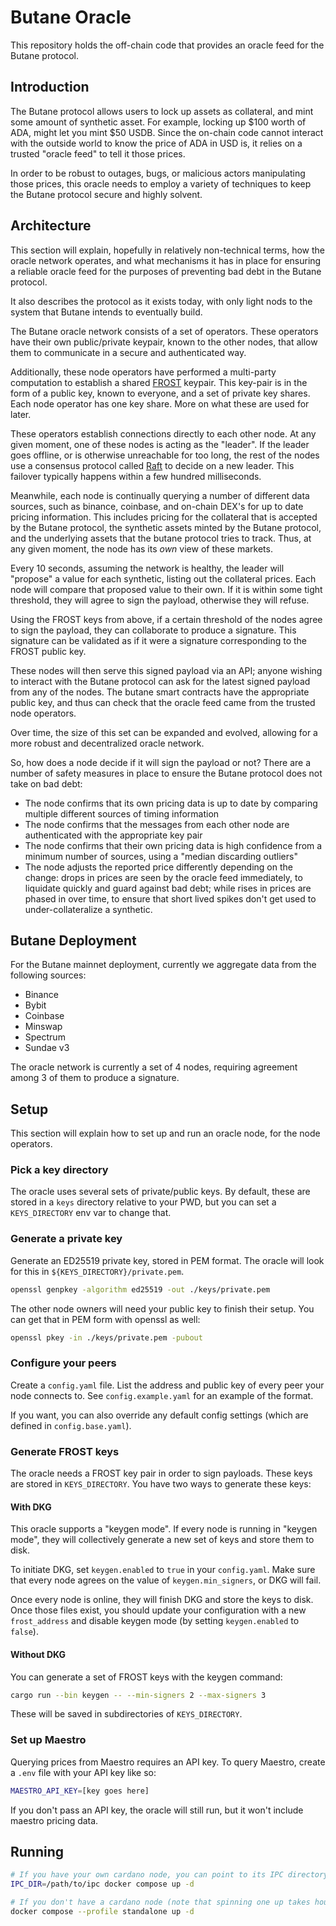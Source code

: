 # Butane Oracle

This repository holds the off-chain code that provides an oracle feed for the Butane protocol.

## Introduction

The Butane protocol allows users to lock up assets as collateral, and mint some amount of synthetic asset.  For example, locking up $100 worth of ADA, might let you mint $50 USDB. Since the on-chain code cannot interact with the outside world to know the price of ADA in USD is, it relies on a trusted "oracle feed" to tell it those prices.

In order to be robust to outages, bugs, or malicious actors manipulating those prices, this oracle needs to employ a variety of techniques to keep the Butane protocol secure and highly solvent.

## Architecture

This section will explain, hopefully in relatively non-technical terms, how the oracle network operates, and what mechanisms it has in place for ensuring a reliable oracle feed for the purposes of preventing bad debt in the Butane protocol.

It also describes the protocol as it exists today, with only light nods to the system that Butane intends to eventually build.

The Butane oracle network consists of a set of operators. These operators have their own public/private keypair, known to the other nodes, that allow them to communicate in a secure and authenticated way.

Additionally, these node operators have performed a multi-party computation to establish a shared [FROST](https://github.com/ZcashFoundation/frost) keypair. This key-pair is in the form of a public key, known to everyone, and a set of private key shares. Each node operator has one key share. More on what these are used for later.

These operators establish connections directly to each other node. At any given moment, one of these nodes is acting as the "leader". If the leader goes offline, or is otherwise unreachable for too long, the rest of the nodes use a consensus protocol called [Raft](https://raft.github.io/) to decide on a new leader. This failover typically happens within a few hundred milliseconds.

Meanwhile, each node is continually querying a number of different data sources, such as binance, coinbase, and on-chain DEX's for up to date pricing information. This includes pricing for the collateral that is accepted by the Butane protocol, the synthetic assets minted by the Butane protocol, and the underlying assets that the butane protocol tries to track. Thus, at any given moment, the node has its *own* view of these markets.

Every 10 seconds, assuming the network is healthy, the leader will "propose" a value for each synthetic, listing out the collateral prices. Each node will compare that proposed value to their own. If it is within some tight threshold, they will agree to sign the payload, otherwise they will refuse.

Using the FROST keys from above, if a certain threshold of the nodes agree to sign the payload, they can collaborate to produce a signature. This signature can be validated as if it were a signature corresponding to the FROST public key.

These nodes will then serve this signed payload via an API; anyone wishing to interact with the Butane protocol can ask for the latest signed payload from any of the nodes. The butane smart contracts have the appropriate public key, and thus can check that the oracle feed came from the trusted node operators.

Over time, the size of this set can be expanded and evolved, allowing for a more robust and decentralized oracle network.

So, how does a node decide if it will sign the payload or not? There are a number of safety measures in place to ensure the Butane protocol does not take on bad debt:
- The node confirms that its own pricing data is up to date by comparing multiple different sources of timing information
- The node confirms that the messages from each other node are authenticated with the appropriate key pair
- The node confirms that their own pricing data is high confidence from a minimum number of sources, using a "median discarding outliers"
- The node adjusts the reported price differently depending on the change: drops in prices are seen by the oracle feed immediately, to liquidate quickly and guard against bad debt; while rises in prices are phased in over time, to ensure that short lived spikes don't get used to under-collateralize a synthetic.

## Butane Deployment

For the Butane mainnet deployment, currently we aggregate data from the following sources:
- Binance
- Bybit
- Coinbase
- Minswap
- Spectrum
- Sundae v3

The oracle network is currently a set of 4 nodes, requiring agreement among 3 of them to produce a signature.

## Setup

This section will explain how to set up and run an oracle node, for the node operators.

### Pick a key directory

The oracle uses several sets of private/public keys. By default, these are stored in a `keys` directory relative to your PWD, but you can set a `KEYS_DIRECTORY` env var to change that.

### Generate a private key

Generate an ED25519 private key, stored in PEM format. The oracle will look for this in `${KEYS_DIRECTORY}/private.pem`.

```sh
openssl genpkey -algorithm ed25519 -out ./keys/private.pem
```

The other node owners will need your public key to finish their setup. You can get that in PEM form with openssl as well:

```sh
openssl pkey -in ./keys/private.pem -pubout
```

### Configure your peers

Create a `config.yaml` file. List the address and public key of every peer your node connects to. See `config.example.yaml` for an example of the format.

If you want, you can also override any default config settings (which are defined in `config.base.yaml`).

### Generate FROST keys

The oracle needs a FROST key pair in order to sign payloads. These keys are stored in `KEYS_DIRECTORY`. You have two ways to generate these keys:

#### With DKG

This oracle supports a "keygen mode". If every node is running in "keygen mode", they will collectively generate a new set of keys and store them to disk.

To initiate DKG, set `keygen.enabled` to `true` in your `config.yaml`. Make sure that every node agrees on the value of `keygen.min_signers`, or DKG will fail.

Once every node is online, they will finish DKG and store the keys to disk. Once those files exist, you should update your configuration with a new `frost_address` and disable keygen mode (by setting `keygen.enabled` to `false`).

#### Without DKG 

You can generate a set of FROST keys with the keygen command:

```sh
cargo run --bin keygen -- --min-signers 2 --max-signers 3
```

These will be saved in subdirectories of `KEYS_DIRECTORY`.

### Set up Maestro

Querying prices from Maestro requires an API key. To query Maestro, create a `.env` file with your API key like so:
```sh
MAESTRO_API_KEY=[key goes here]
```
If you don't pass an API key, the oracle will still run, but it won't include maestro pricing data.

## Running

```sh
# If you have your own cardano node, you can point to its IPC directory
IPC_DIR=/path/to/ipc docker compose up -d

# If you don't have a cardano node (note that spinning one up takes hours)
docker compose --profile standalone up -d

```

